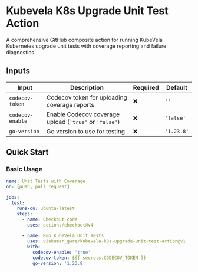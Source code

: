 # Kubevela K8s Upgrade Unit Test Action

A comprehensive GitHub composite action for running KubeVela Kubernetes upgrade unit tests with coverage reporting and failure diagnostics.

## Inputs

| Input | Description | Required | Default |
|-------|-------------|----------|---------|
| `codecov-token` | Codecov token for uploading coverage reports | ❌ | `''` |
| `codecov-enable` | Enable Codecov coverage upload (`'true'` or `'false'`) | ❌ | `'false'` |
| `go-version` | Go version to use for testing | ❌ | `'1.23.8'` |

## Quick Start

### Basic Usage

```yaml
name: Unit Tests with Coverage
on: [push, pull_request]

jobs:
  test:
    runs-on: ubuntu-latest
    steps:
      - name: Checkout code
        uses: actions/checkout@v4
        
      - name: Run KubeVela Unit Tests
        uses: viskumar_gwre/kubevela-k8s-upgrade-unit-test-action@v1
        with:
          codecov-enable: 'true'
          codecov-token: ${{ secrets.CODECOV_TOKEN }}
          go-version: '1.23.8'
```